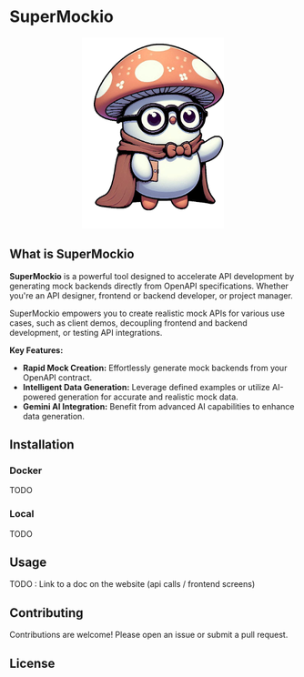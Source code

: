 # SuperMockio
<center><img src="./logo.1.png" width=250></center>


## What is SuperMockio
**SuperMockio** is a powerful tool designed to accelerate API development by generating mock backends directly from OpenAPI specifications. Whether you're an API designer, frontend or backend developer, or project manager.

SuperMockio empowers you to create realistic mock APIs for various use cases, such as client demos, decoupling frontend and backend development, or testing API integrations. 

**Key Features:**

* **Rapid Mock Creation:** Effortlessly generate mock backends from your OpenAPI contract.
* **Intelligent Data Generation:** Leverage defined examples or utilize AI-powered generation for accurate and realistic mock data.
* **Gemini AI Integration:** Benefit from advanced AI capabilities to enhance data generation.


## Installation
### Docker
TODO
### Local
TODO

## Usage
TODO : Link to a doc on the website (api calls / frontend screens)

## Contributing
Contributions are welcome! Please open an issue or submit a pull request.

## License